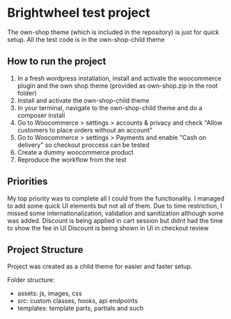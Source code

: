 # Brightwheel test project

The own-shop theme (which is included in the repository) is just for quick setup. All the test code is in the own-shop-child theme

## How to run the project
1. In a fresh wordpress installation, install and activate the woocommerce plugin and the own shop theme (provided as own-shop.zip in the root folder)
2. Install and activate the own-shop-child theme
3. In your terminal, navigate to the own-shop-child theme and do a composer install
4. Go to Woocommerce > settings > accounts & privacy and check "Allow customers to place orders without an account"
5. Go to Woocommerce > settings > Payments and enable "Cash on delivery" so checkout proccess can be tested
5. Create a dummy woocommerce product
6. Reproduce the workflow from the test

## Priorities

My top priority was to complete all I could from the functionality. I managed to add some quick UI elements but not all of them. 
Due to time restriction, I missed some internationalization, validation and sanitization although some was added.
Discount is being applied in cart session but didnt had the time to show the fee in UI
Discount is being shown in UI in checkout review

## Project Structure

Project was created as a child theme for easier and faster setup.

Folder structure:
* assets: js, images, css
* src: custom classes, hooks, api endpoints
* templates: template parts, partials and such
